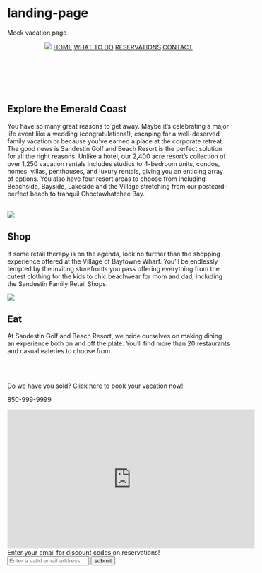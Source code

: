 # landing-page
Mock vacation page

<link href="https://fonts.googleapis.com/css?family=BenchNine|Dancing+Script|Encode+Sans+Condensed" rel="stylesheet">

<html>
  <header id="header">
     <nav id="nav-bar">
    <img src="http://i613.photobucket.com/albums/tt215/cassidyrase/7e669e9a-157f-4016-b4cb-f077148dfc12_zps5cwjweuk.png" id="header-img">
      <a class="nav-link" href="#description">HOME</a>
      <a class="nav-link" href="#shop">WHAT TO DO</a>
      <a class="nav-link" href="#reservations">RESERVATIONS</a>
      <a class="nav-link" href="#contact">CONTACT</a>
    </nav>
  </header>
  <br>
  <br>
  <body>
    <section>
    <h1>Explore the Emerald Coast</h1>
      <p id="description">You have so many great reasons to get away. Maybe it’s celebrating a major life event like a wedding (congratulations!), escaping for a well-deserved family vacation or because you’ve earned a place at the corporate retreat. The good news is Sandestin Golf and Beach Resort is the perfect solution for all the right reasons. Unlike a hotel, our 2,400 acre resort’s collection of over 1,250 vacation rentals includes studios to 4-bedroom units, condos, homes, villas, penthouses, and luxury rentals, giving you an enticing array of options. You also have four resort areas to choose from including Beachside, Bayside, Lakeside and the Village stretching from our postcard-perfect beach to tranquil Choctawhatchee Bay.</p>
    </section>
    <br>
    <section>
      <img src="http://i613.photobucket.com/albums/tt215/cassidyrase/Palm-Beach-Outlets-1024x714_zpsafhayarg.jpg" id="shop-img">
      <h2 id="shop">Shop</h2>
      <p id="shop-text">If some retail therapy is on the agenda, look no further than the shopping experience offered at the Village of Baytowne Wharf. You’ll be endlessly tempted by the inviting storefronts you pass offering everything from the cutest clothing for the kids to chic beachwear for mom and dad, including the Sandestin Family Retail Shops.</p>
      <img src="http://i613.photobucket.com/albums/tt215/cassidyrase/dinners-7-510x340_zpsmzirdp1v.jpg" id="eat-img">
      <h2 id="eat">Eat</h2>
      <p id="eat-text">At Sandestin Golf and Beach Resort, we pride ourselves on making dining an experience both on and off the plate. You’ll find more than 20 restaurants and casual eateries to choose from.</p>
    </section>
    <br>
    <br>
    <p id="reservations">Do we have you sold? Click <a href="https://gc.synxis.com/rez.aspx?Hotel=58925&Chain=15170&start=availresults&room=&arrive=&arrive_submit=&depart=&depart_submit=&adult=1&child=&rooms=1&promo=&_ga=2.122679112.2122263684.1530113462-1236215763.1530113462" target="_blank">here</a> to book your vacation now!</p>
    <p id="contact">850-999-9999</p>
    <iframe id="video" width="560" height="315" src="https://www.youtube.com/embed/Qw_kcJ4pesg" frameborder="0" allow="autoplay; encrypted-media" allowfullscreen></iframe>
  </body>
  <footer>
    <form id="form">
      <label>Enter your email for discount codes on reservations!</label>
      <input id="email" type="email" name="email" placeholder="Enter a valid email address" action="https://www.freecodecamp.com/email-submit">
        <input type="submit" name="submit" value="submit" id="submit" action="true">
    </form>
  </footer>
</html>

